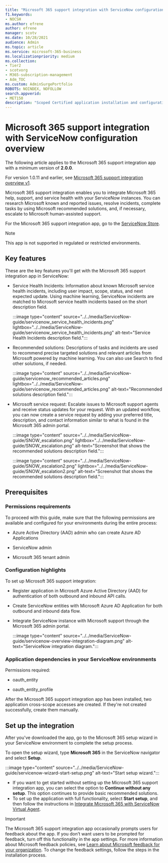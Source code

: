 ```yaml
---
title: "Microsoft 365 support integration with ServiceNow configuration overview"
f1.keywords:
- NOCSH
ms.author: efrene
author: efrene
manager: scotv
ms.date: 10/28/2021
audience: Admin
ms.topic: article
ms.service: microsoft-365-business
ms.localizationpriority: medium
ms.collection:
- Tier2
- scotvorg
- M365-subscription-management
- Adm_TOC
ms.custom: AdminSurgePortfolio
ROBOTS: NOINDEX, NOFOLLOW
search.appverid:
- MET150
description: "Scoped Certified application installation and configuration guide for ServiceNow."
---
```


# Microsoft 365 support integration with ServiceNow configuration overview

The following article applies to the Microsoft 365 support integration app with a minimum version of **2.0.0**.

For version 1.0.11 and earlier, see [Microsoft 365 support integration overview v1](../manage/servicenow-overview-v1.md).

Microsoft 365 support integration enables you to integrate Microsoft 365 help, support, and service health with your ServiceNow instances. You can research Microsoft known and reported issues, resolve incidents, complete tasks by using Microsoft recommended solutions, and, if necessary, escalate to Microsoft human-assisted support.

For the Microsoft 365 support integration app, go to the [ServiceNow Store](https://store.servicenow.com/sn_appstore_store.do#!/store/application/6d05c93f1b7784507ddd4227cc4bcb9f).

> [!NOTE]
> This app is not supported in regulated or restricted environments.

## Key features

These are the key features you'll get with the Microsoft 365 support integration app in ServiceNow:

- Service Health Incidents: Information about known Microsoft service health incidents, including user impact, scope, status, and next expected update. Using machine learning, ServiceNow incidents are matched to Microsoft service health incidents based on the short description field.

    :::image type="content" source="../../media/ServiceNow-guide/servicenow_service_health_incidents.png" lightbox="../../media/ServiceNow-guide/servicenow_service_health_incidents.png" alt-text="Service Health Incidents description field.":::

- Recommended solutions: Descriptions of tasks and incidents are used to recommend precise targeted solutions and relevant articles from Microsoft powered by machine learning. You can also use Search to find other solutions, if needed.

    :::image type="content" source="../../media/ServiceNow-guide/servicenow_recommended_articles.png" lightbox="../../media/ServiceNow-guide/servicenow_recommended_articles.png" alt-text="Recommended solutions description field.":::

- Microsoft service request: Escalate issues to Microsoft support agents and receive status updates for your request. With an updated workflow, you can now create a service request by adding your preferred title, description, and contact information similar to what is found in the Microsoft 365 admin portal.

    :::image type="content" source="../../media/ServiceNow-guide/SNOW_escalation.png" lightbox="../../media/ServiceNow-guide/SNOW_escalation.png" alt-text="Screenshot that shows the recommended solutions description field.":::

    :::image type="content" source="../../media/ServiceNow-guide/SNOW_escalation2.png" lightbox="../../media/ServiceNow-guide/SNOW_escalation2.png" alt-text="Screenshot that shows the recommended solutions description field.":::

## Prerequisites

### Permissions requirements

To proceed with this guide, make sure that the following permissions are available and configured for your environments during the entire process:

- Azure Active Directory (AAD) admin who can create Azure AD Applications

- ServiceNow admin

- Microsoft 365 tenant admin

### Configuration highlights

To set up Microsoft 365 support integration:

- Register application in Microsoft Azure Active Directory (AAD) for authentication of both outbound and inbound API calls.

- Create ServiceNow entities with Microsoft Azure AD Application for both outbound and inbound data flow.

- Integrate ServiceNow instance with Microsoft support through the Microsoft 365 admin portal.

    :::image type="content" source="../../media/ServiceNow-guide/servicenow-overview-integration-diagram.png" alt-text="ServiceNow integration diagram.":::

### Application dependencies in your ServiceNow environments

Permissions required:

- oauth\_entity

- oauth\_entity\_profile

After the Microsoft 365 support integration app has been installed, two application cross-scope accesses are created. If they're not created successfully, create them manually.

## Set up the integration

After you've downloaded the app, go to the Microsoft 365 setup wizard in your ServiceNow environment to complete the setup process.

To open the setup wizard, type **Microsoft 365** in the ServiceNow navigator and select **Setup**.

:::image type="content" source="../../media/ServiceNow-guide/servicenow-wizard-start-setup.png" alt-text="Start setup wizard.":::

- If you want to get started without setting up the Microsoft 365 support integration app, you can select the option to **Continue without any setup**. This option continues to provide basic recommended solutions.
- To set up the application with full functionality, select **Start setup**, and then follow the instructions in [Integrate Microsoft 365 with ServiceNow Virtual Agent](../manage/servicenow-virtual-agent-integration.md).

> [!IMPORTANT]
> The Microsoft 365 support integration app occasionally prompts users for feedback about the app. If you don’t want users to be prompted for feedback, turn off this functionality in the app settings. For more information about Microsoft feedback policies, see [Learn about Microsoft feedback for your organization](../misc/feedback-user-control.md). To change the feedback settings, follow the steps in the installation process.
